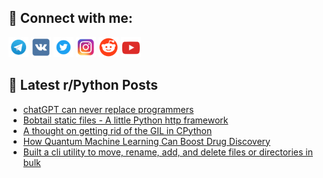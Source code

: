 ## 🔎 Connect with me:
[<img src="https://github.com/bullbesh/bullbesh/blob/main/images/Telegram.png" width="32" height="32" />](https://t.me/bullbesh)
[<img src="https://github.com/bullbesh/bullbesh/blob/main/images/VK.png" width="32" height="32" />](https://vk.com/bullbesh)
[<img src="https://github.com/bullbesh/bullbesh/blob/main/images/Twitter.png" width="32" height="32" />](https://twitter.com/bullbesh1)
[<img src="https://github.com/bullbesh/bullbesh/blob/main/images/Instagram.png" width="32" height="32" />](https://www.instagram.com/bullbesh)
[<img src="https://github.com/bullbesh/bullbesh/blob/main/images/Reddit.png" width="32" height="32" />](https://www.reddit.com/user/bullbesh)
[<img src="https://github.com/bullbesh/bullbesh/blob/main/images/YouTube.png" width="32" height="32" />](https://www.youtube.com/channel/UCtfjRs6uzgq5mfm8S06WTcg)

## 📕 Latest r/Python Posts
<!-- BLOG-POST-LIST:START -->
- [chatGPT can never replace programmers](https://www.reddit.com/r/Python/comments/12cfdal/chatgpt_can_never_replace_programmers/)
- [Bobtail static files - A little Python http framework](https://www.reddit.com/r/Python/comments/12cecr3/bobtail_static_files_a_little_python_http/)
- [A thought on getting rid of the GIL in CPython](https://www.reddit.com/r/Python/comments/12cbeqh/a_thought_on_getting_rid_of_the_gil_in_cpython/)
- [How Quantum Machine Learning Can Boost Drug Discovery](https://www.reddit.com/r/Python/comments/12cajkp/how_quantum_machine_learning_can_boost_drug/)
- [Built a cli utility to move, rename, add, and delete files or directories in bulk](https://www.reddit.com/r/Python/comments/12c9px1/built_a_cli_utility_to_move_rename_add_and_delete/)
<!-- BLOG-POST-LIST:END -->
